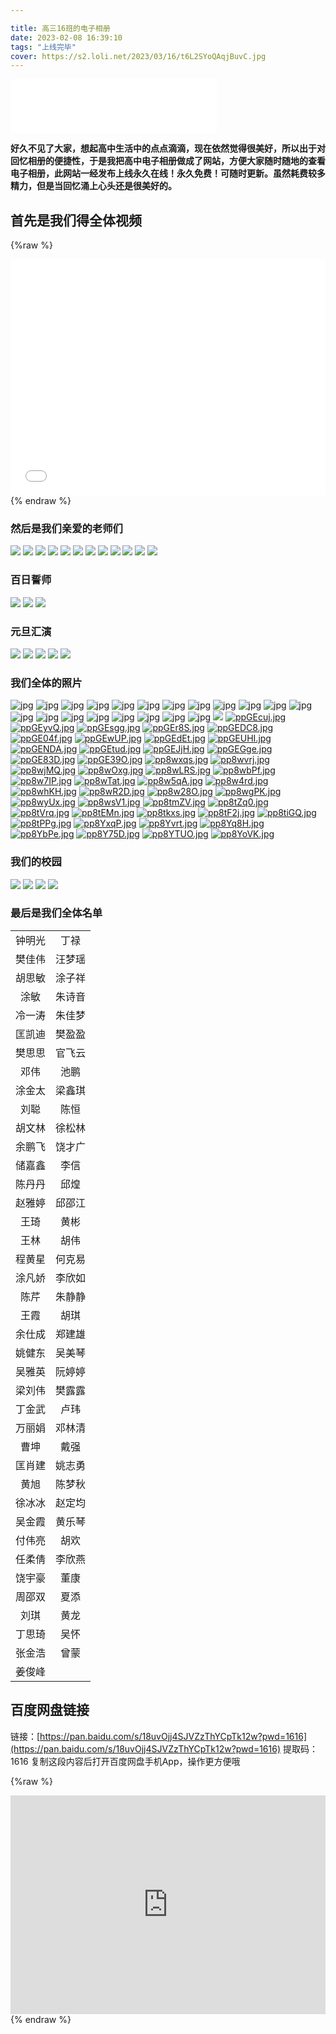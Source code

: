 ```yaml
---

title: 高三16班的电子相册
date: 2023-02-08 16:39:10
tags: "上线完毕"
cover: https://s2.loli.net/2023/03/16/t6L2SYoQAqjBuvC.jpg
---
```


<iframe frameborder="no" border="0" marginwidth="0" marginheight="0" width=330 height=86 src="//music.163.com/outchain/player?type=2&id=5240550&auto=1&height=66"></iframe>

**好久不见了大家，想起高中生活中的点点滴滴，现在依然觉得很美好，所以出于对回忆相册的便捷性，于是我把高中电子相册做成了网站，方便大家随时随地的查看电子相册，此网站一经发布上线永久在线！永久免费！可随时更新。虽然耗费较多精力，但是当回忆涌上心头还是很美好的。**

## 首先是我们得全体视频

{%raw %}

<div style="position: relative; width:100%; height: 0; padding-bottom:75%; "><iframe src="//player.bilibili.com/player.html?aid=864055119&bvid=BV1Z54y1P7Az&cid=998414853&page=1" scrolling="no" border="0" frameborder="no" framespacing="0" allowfullscreen="true"
style="position: absolute; width: 100%; height: 100%; left: 0; top: 0;"></iframe></div>
{% endraw %}

### 然后是我们亲爱的老师们

![](https://s2.loli.net/2023/03/16/IDNlHBjtiQ36Xwp.jpg)
![](https://s2.loli.net/2023/03/16/DiG2Ja6s37myZkC.jpg)
![](https://s2.loli.net/2023/03/16/rXqV4vd5LYj7myE.jpg)
![](https://s2.loli.net/2023/03/16/rXqV4vd5LYj7myE.jpg)
![](https://s2.loli.net/2023/03/16/uoHkEOdRBnwNqjs.jpg)
![](https://s2.loli.net/2023/03/16/uoHkEOdRBnwNqjs.jpg)
![](https://s2.loli.net/2023/03/16/ZQJRdltrh3mNTHY.jpg)
![](https://s2.loli.net/2023/03/16/NZXT4VlBHDxWnyh.jpg)
![](https://s2.loli.net/2023/03/16/rKTp8ejzOEIt2LW.jpg)
![](https://s2.loli.net/2023/03/16/k9FN41lqVTH7d3Z.jpg)
![](https://s2.loli.net/2023/03/16/6VhtRSf5aKkBcFT.jpg)
![](https://s2.loli.net/2023/03/16/ntdz82xirI4OvT6.jpg)

### 百日誓师

![](https://s2.loli.net/2023/03/17/YskKLDArNZ5XIOU.jpg)
![](https://s2.loli.net/2023/03/17/gSt4LyNpkqVMzjB.jpg)
![](https://s2.loli.net/2023/03/17/tlsRmqFXxg17yHk.jpg)

### 元旦汇演

![](https://imgse.com/i/ppt68mV)
![](https://imgse.com/i/ppt6ckD)
![](https://imgse.com/i/ppt6GwT)
![](https://imgse.com/i/ppt6tkF)
![](https://imgse.com/i/ppt61O0)

### 我们全体的照片

![jpg](https://s2.loli.net/2023/03/17/yj5aXPY174swRLW.jpg)
![jpg](https://s2.loli.net/2023/03/17/s7HpB5R6VgGhF4D.jpg)
![jpg](https://s2.loli.net/2023/03/17/2V6EXFPr8wtGvLS.jpg)
![jpg](https://s2.loli.net/2023/03/17/ISLXz9dYTEmj5bV.jpg)
![jpg](https://s2.loli.net/2023/03/17/nHzlY14paG7LDcN.jpg)
![jpg](https://s2.loli.net/2023/03/17/OSRY3grMPHANclh.jpg)
![jpg](https://s2.loli.net/2023/03/17/TBH5V7Kib2hsDyw.jpg)
![jpg](https://s2.loli.net/2023/03/17/bwQ7OYSmen2ZyMN.jpg)
![jpg](https://s2.loli.net/2023/03/17/OEh2cZArY3RFLBw.jpg)
![jpg](https://s2.loli.net/2023/03/17/o8xl3ctGkQmVpKA.jpg)
![jpg](https://s2.loli.net/2023/03/17/NWbAmhniqwaoHFf.jpg)
![jpg](https://s2.loli.net/2023/03/17/LHx18gQutcdmyKU.jpg)
![jpg](https://s2.loli.net/2023/03/17/LmlioKedNSItMw3.jpg)
![jpg](https://s2.loli.net/2023/03/17/R61AiVrDeMwq4zE.jpg)
![jpg](https://s2.loli.net/2023/03/17/oR1LYnxagjUDZti.jpg)
![jpg](https://s2.loli.net/2023/03/17/14AUZXkzmQ6dxBM.jpg)
![jpg](https://s2.loli.net/2023/03/17/KiQGaLOse8ZfH4P.jpg)
![jpg](https://s2.loli.net/2023/03/17/nKWUDzXkCeBsb3I.jpg)
![jpg](https://s2.loli.net/2023/03/17/rvOqMKxRufoUG1h.jpg)
![jpg](https://s2.loli.net/2023/03/17/yj5aXPY174swRLW.jpg)
![](https://s1.ax1x.com/2023/03/17/ppGEcuj.jpg)
[![ppGEcuj.jpg](https://s1.ax1x.com/2023/03/17/ppGEcuj.jpg)](https://imgse.com/i/ppGEcuj)
[![ppGEyvQ.jpg](https://s1.ax1x.com/2023/03/17/ppGEyvQ.jpg)](https://imgse.com/i/ppGEyvQ)
[![ppGEsgg.jpg](https://s1.ax1x.com/2023/03/17/ppGEsgg.jpg)](https://imgse.com/i/ppGEsgg)
[![ppGEr8S.jpg](https://s1.ax1x.com/2023/03/17/ppGEr8S.jpg)](https://imgse.com/i/ppGEr8S)
[![ppGEDC8.jpg](https://s1.ax1x.com/2023/03/17/ppGEDC8.jpg)](https://imgse.com/i/ppGEDC8)
[![ppGE04f.jpg](https://s1.ax1x.com/2023/03/17/ppGE04f.jpg)](https://imgse.com/i/ppGE04f)
[![ppGEwUP.jpg](https://s1.ax1x.com/2023/03/17/ppGEwUP.jpg)](https://imgse.com/i/ppGEwUP)
[![ppGEdEt.jpg](https://s1.ax1x.com/2023/03/17/ppGEdEt.jpg)](https://imgse.com/i/ppGEdEt)
[![ppGEUHI.jpg](https://s1.ax1x.com/2023/03/17/ppGEUHI.jpg)](https://imgse.com/i/ppGEUHI)
[![ppGENDA.jpg](https://s1.ax1x.com/2023/03/17/ppGENDA.jpg)](https://imgse.com/i/ppGENDA)
[![ppGEtud.jpg](https://s1.ax1x.com/2023/03/17/ppGEtud.jpg)](https://imgse.com/i/ppGEtud)
[![ppGEJjH.jpg](https://s1.ax1x.com/2023/03/17/ppGEJjH.jpg)](https://imgse.com/i/ppGEJjH)
[![ppGEGge.jpg](https://s1.ax1x.com/2023/03/17/ppGEGge.jpg)](https://imgse.com/i/ppGEGge)
[![ppGE83D.jpg](https://s1.ax1x.com/2023/03/17/ppGE83D.jpg)](https://imgse.com/i/ppGE83D)
[![ppGE39O.jpg](https://s1.ax1x.com/2023/03/17/ppGE39O.jpg)](https://imgse.com/i/ppGE39O)
[![pp8wxqs.jpg](https://s1.ax1x.com/2023/03/16/pp8wxqs.jpg)](https://imgse.com/i/pp8wxqs)
[![pp8wvrj.jpg](https://s1.ax1x.com/2023/03/16/pp8wvrj.jpg)](https://imgse.com/i/pp8wvrj)
[![pp8wjMQ.jpg](https://s1.ax1x.com/2023/03/16/pp8wjMQ.jpg)](https://imgse.com/i/pp8wjMQ)
[![pp8wOxg.jpg](https://s1.ax1x.com/2023/03/16/pp8wOxg.jpg)](https://imgse.com/i/pp8wOxg)
[![pp8wLRS.jpg](https://s1.ax1x.com/2023/03/16/pp8wLRS.jpg)](https://imgse.com/i/pp8wLRS)
[![pp8wbPf.jpg](https://s1.ax1x.com/2023/03/16/pp8wbPf.jpg)](https://imgse.com/i/pp8wbPf)
[![pp8w7IP.jpg](https://s1.ax1x.com/2023/03/16/pp8w7IP.jpg)](https://imgse.com/i/pp8w7IP)
[![pp8wTat.jpg](https://s1.ax1x.com/2023/03/16/pp8wTat.jpg)](https://imgse.com/i/pp8wTat)
[![pp8w5qA.jpg](https://s1.ax1x.com/2023/03/16/pp8w5qA.jpg)](https://imgse.com/i/pp8w5qA)
[![pp8w4rd.jpg](https://s1.ax1x.com/2023/03/16/pp8w4rd.jpg)](https://imgse.com/i/pp8w4rd)
[![pp8whKH.jpg](https://s1.ax1x.com/2023/03/16/pp8whKH.jpg)](https://imgse.com/i/pp8whKH)
[![pp8wR2D.jpg](https://s1.ax1x.com/2023/03/16/pp8wR2D.jpg)](https://imgse.com/i/pp8wR2D)
[![pp8w28O.jpg](https://s1.ax1x.com/2023/03/16/pp8w28O.jpg)](https://imgse.com/i/pp8w28O)
[![pp8wgPK.jpg](https://s1.ax1x.com/2023/03/16/pp8wgPK.jpg)](https://imgse.com/i/pp8wgPK)
[![pp8wyUx.jpg](https://s1.ax1x.com/2023/03/16/pp8wyUx.jpg)](https://imgse.com/i/pp8wyUx)
[![pp8wsV1.jpg](https://s1.ax1x.com/2023/03/16/pp8wsV1.jpg)](https://imgse.com/i/pp8wsV1)
[![pp8tmZV.jpg](https://s1.ax1x.com/2023/03/16/pp8tmZV.jpg)](https://imgse.com/i/pp8tmZV)
[![pp8tZq0.jpg](https://s1.ax1x.com/2023/03/16/pp8tZq0.jpg)](https://imgse.com/i/pp8tZq0)
[![pp8tVrq.jpg](https://s1.ax1x.com/2023/03/16/pp8tVrq.jpg)](https://imgse.com/i/pp8tVrq)
[![pp8tEMn.jpg](https://s1.ax1x.com/2023/03/16/pp8tEMn.jpg)](https://imgse.com/i/pp8tEMn)
[![pp8tkxs.jpg](https://s1.ax1x.com/2023/03/16/pp8tkxs.jpg)](https://imgse.com/i/pp8tkxs)
[![pp8tF2j.jpg](https://s1.ax1x.com/2023/03/16/pp8tF2j.jpg)](https://imgse.com/i/pp8tF2j)
[![pp8tiGQ.jpg](https://s1.ax1x.com/2023/03/16/pp8tiGQ.jpg)](https://imgse.com/i/pp8tiGQ)
[![pp8tPPg.jpg](https://s1.ax1x.com/2023/03/16/pp8tPPg.jpg)](https://imgse.com/i/pp8tPPg)
[![pp8YxqP.jpg](https://s1.ax1x.com/2023/03/16/pp8YxqP.jpg)](https://imgse.com/i/pp8YxqP)
[![pp8Yvrt.jpg](https://s1.ax1x.com/2023/03/16/pp8Yvrt.jpg)](https://imgse.com/i/pp8Yvrt)
[![pp8Yq8H.jpg](https://s1.ax1x.com/2023/03/16/pp8Yq8H.jpg)](https://imgse.com/i/pp8Yq8H)
[![pp8YbPe.jpg](https://s1.ax1x.com/2023/03/16/pp8YbPe.jpg)](https://imgse.com/i/pp8YbPe)
[![pp8Y75D.jpg](https://s1.ax1x.com/2023/03/16/pp8Y75D.jpg)](https://imgse.com/i/pp8Y75D)
[![pp8YTUO.jpg](https://s1.ax1x.com/2023/03/16/pp8YTUO.jpg)](https://imgse.com/i/pp8YTUO)
[![pp8YoVK.jpg](https://s1.ax1x.com/2023/03/16/pp8YoVK.jpg)](https://imgse.com/i/pp8YoVK)

### 我们的校园

![](https://s2.loli.net/2023/03/16/rLXDSgkVadUItPF.jpg)
![](https://s2.loli.net/2023/03/16/xtuK6X5sh1P4BaQ.jpg)
![](https://s2.loli.net/2023/03/16/t6L2SYoQAqjBuvC.jpg)
![](https://s2.loli.net/2023/03/17/RtabAwUq1Co7gdV.jpg)

### 最后是我们全体名单

|     |     |
|:---:|:---:|
| 钟明光 | 丁禄  |
| 樊佳伟 | 汪梦瑶 |
| 胡思敏 | 涂子祥 |
| 涂敏  | 朱诗音 |
| 冷一涛 | 朱佳梦 |
| 匡凯迪 | 樊盈盈 |
| 樊思思 | 官飞云 |
| 邓伟  | 池鹏  |
| 涂金太 | 梁鑫琪 |
| 刘聪  | 陈恒  |
| 胡文林 | 徐松林 |
| 余鹏飞 | 饶才广 |
| 储嘉鑫 | 李信  |
| 陈丹丹 | 邱煌  |
| 赵雅婷 | 邱邵江 |
| 王琦  | 黄彬  |
| 王林  | 胡伟  |
| 程黄星 | 何克易 |
| 涂凡娇 | 李欣如 |
| 陈芹  | 朱静静 |
| 王霞  | 胡琪  |
| 余仕成 | 郑建雄 |
| 姚健东 | 吴美琴 |
| 吴雅英 | 阮婷婷 |
| 梁刘伟 | 樊露露 |
| 丁金武 | 卢玮  |
| 万丽娟 | 邓林清 |
| 曹坤  | 戴强  |
| 匡肖建 | 姚志勇 |
| 黄旭  | 陈梦秋 |
| 徐冰冰 | 赵定均 |
| 吴金霞 | 黄乐琴 |
| 付伟亮 | 胡欢  |
| 任柔倩 | 李欣燕 |
| 饶宇豪 | 董康  |
| 周邵双 | 夏添  |
| 刘琪  | 黄龙  |
| 丁思琦 | 吴怀  |
| 张金浩 | 曾蒙  |
| 姜俊峰 |     |

## 百度网盘链接

链接：[https://pan.baidu.com/s/18uvOjj4SJVZzThYCpTk12w?pwd=1616](https://pan.baidu.com/s/18uvOjj4SJVZzThYCpTk12w?pwd=1616)
提取码：1616
复制这段内容后打开百度网盘手机App，操作更方便哦

{%raw %}
<iframe height="350px" width="100%" src="https://form.antdv.com/r/64ba5849897900d6" frameborder="0" allowfullscreen></iframe>
{% endraw %}
